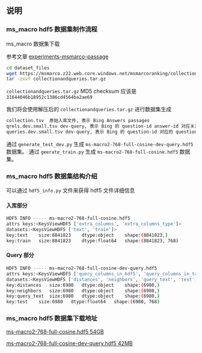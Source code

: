 ## 说明

### ms_macro hdf5 数据集制作流程

ms_macro 数据集下载

参考文章 [experiments-msmarco-passage](https://github.com/castorini/anserini/blob/master/docs/experiments-msmarco-passage.md)

```bash
cd dataset_files
wget https://msmarco.z22.web.core.windows.net/msmarcoranking/collectionandqueries.tar.gz
tar -zxvf collectionandqueries.tar.gz
```

`collectionandqueries.tar.gz` MD5 checksum 应该是 `31644046b18952c1386cd4564ba2ae69`

我们将会使用解压后的 `collectionandqueries.tar.gz` 进行数据集生成
```bash
collection.tsv  原始入库文件, 表示 Bing Answers passages
qrels.dev.small.tsv dev-query, 表示 Bing 的 question-id answer-id 对应关系
queries.dev.small.tsv dev-query, 表示 Bing 的 question-id 对应的 question-text
```

通过 `generate_test_dev.py` 生成 `ms-macro2-768-full-cosine-dev-query.hdf5` 数据集。
通过 `geerate_train.py` 生成 `ms-macro2-768-full-cosine.hdf5` 数据集。

### ms_macro hdf5 数据集结构介绍

可以通过 `hdf5_info.py` 文件来获得 hdf5 文件详细信息

#### 入库部分

```bash
HDF5 INFO ----- ms-macro2-768-full-cosine.hdf5
attrs keys:<KeysViewHDF5 ['extra_columns', 'extra_columns_type']>
datasets:<KeysViewHDF5 ['text', 'train']>
key:text	size:8841823	dtype:object	shape:(8841823,)
key:train	size:8841823	dtype:float64	shape:(8841823, 768)
```

#### Query 部分
```bash
HDF5 INFO ----- ms-macro2-768-full-cosine-dev-query.hdf5
attrs keys:<KeysViewHDF5 ['query_columns_in_hdf5', 'query_columns_in_table', 'query_columns_type']>
datasets:<KeysViewHDF5 ['distances', 'neighbors', 'query_text', 'test']>
key:distances	size:6980	dtype:object	shape:(6980,)
key:neighbors	size:6980	dtype:object	shape:(6980,)
key:query_text	size:6980	dtype:object	shape:(6980,)
key:test	size:6980	dtype:float64	shape:(6980, 768)
```

### ms_macro hdf5 数据集下载地址

[ms-macro2-768-full-cosine.hdf5 54GB](https://mqdb-release-1253802058.cos.ap-beijing.myqcloud.com/datasets/ms-macro2-768-full-cosine.hdf5)

[ms-macro2-768-full-cosine-dev-query.hdf5 42MB](https://mqdb-release-1253802058.cos.ap-beijing.myqcloud.com/datasets/ms-macro2-768-full-cosine-dev-query.hdf5)

